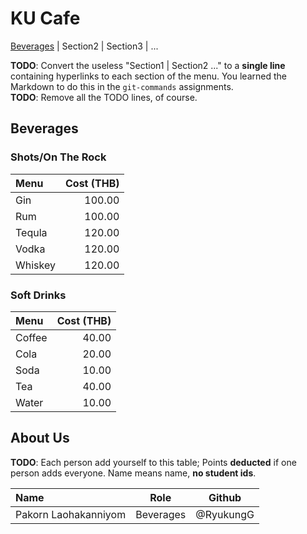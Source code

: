 # KU Cafe

[Beverages](#Beverages) | Section2 | Section3 | ...

**TODO**: Convert the useless "Section1 | Section2 ..." to a **single line** containing hyperlinks to each section of the menu.
You learned the Markdown to do this in the `git-commands` assignments.    
**TODO**: Remove all the TODO lines, of course.

## Beverages

### Shots/On The Rock

| Menu      | Cost (THB)|
|:----------|----------:|
| Gin       | 100.00    |
| Rum       | 100.00    |
| Tequla    | 120.00    |
| Vodka     | 120.00    |
| Whiskey   | 120.00    |

### Soft Drinks

| Menu      | Cost (THB)|
|:----------|----------:|
| Coffee    | 40.00     |
| Cola      | 20.00     |
| Soda      | 10.00     |
| Tea       | 40.00     |
| Water     | 10.00     |



 
## About Us

**TODO**: Each person add yourself to this table; Points **deducted** if one person adds everyone. Name means name, **no student ids**.

| Name      | Role      | Github          |
|:----------|-----------|-----------------|
| Pakorn Laohakanniyom | Beverages | @RyukungG |



